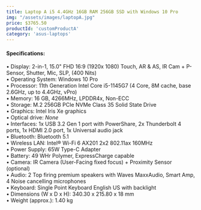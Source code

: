 ```yaml
---
title: Laptop A i5 4.4GHz 16GB RAM 256GB SSD with Windows 10 Pro
img: "/assets/images/laptopA.jpg"
price: $3765.50
productId: 'customProductA'
category: 'asus-laptops'
---
```

<div data-v-2a05d754="" class="container container--fluid">
  <h4 data-v-2a05d754="" class="d-flex justify-start section-title">Specifications:</h4>
  <div data-v-2a05d754="" class="row no-gutters">
    <div data-v-2a05d754="" class="d-flex justify-start spec-list col">
      <div data-v-2a05d754="" class="text-left section-text">
        • Display: 2-in-1, 15.0" FHD 16:9 (1920x 1080) Touch, AR &amp; AS, IR Cam + P-Sensor, Shutter, Mic, SLP, (400 Nits)<br>
        • Operating System: Windows 10 Pro<br>
        • Processor: 11th Generation Intel Core i5-1145G7 (4 Core, 8M cache, base 2.6GHz, up to 4.4GHz, vPro)<br>
        • Memory: 16 GB, 4266MHz, LPDDR4x, Non-ECC<br>
        • Storage: M.2 256GB PCIe NVMe Class 35 Solid State Drive<br>
        • Graphics: Intel Iris Xe graphics<br>
        • Optical drive: <i>None</i><br>
        • Interfaces: 1x USB 3.2 Gen 1 port with PowerShare, 2x Thunderbolt 4 ports, 1x HDMI 2.0 port, 1x Universal audio jack<br>
        • Bluetooth: Bluetooth 5.1 <br>
        • Wireless LAN: Intel® Wi-Fi 6 AX201 2x2 802.11ax 160MHz<br>
        • Power Supply: 65W Type-C Adapter<br>
        • Battery: 49 WHr Polymer, ExpressCharge capable<br>
        • Camera: IR Camera (User-Facing fixed focus) + Proximity Sensor (optional)<br>
        • Audio: 2 Top firing premium speakers with Waves MaxxAudio, Smart Amp, 4 Noise cancelling microphones<br>
        • Keyboard:  Single Point Keyboard English US with backlight<br>
        • Dimensions (W x D x H): 340.30 x 215.80 x 18 mm<br>
        • Weight (approx.): 1.40 kg
      </div>
    </div>
  </div>
</div>